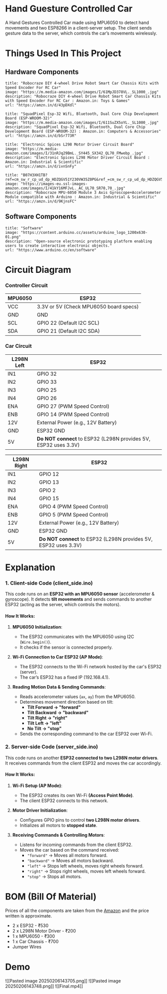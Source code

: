 # Hand Guesture Controlled Car
A Hand Gestures Controlled Car made using MPU6050 to detect hand movements and two ESP8266 in a client-server setup. The client sends gesture data to the server, which controls the car’s movements wirelessly.

# Things Used In This Project
## Hardware Components
 ```embed
title: "Robocraze DIY 4-wheel Drive Robot Smart Car Chassis Kits with Speed Encoder For RC Car"
image: "https://m.media-amazon.com/images/I/61MpJD378VL._SL1000_.jpg"
description: "Robocraze DIY 4-wheel Drive Robot Smart Car Chassis Kits with Speed Encoder For RC Car : Amazon.in: Toys & Games"
url: "https://amzn.in/d/43pDXdl"
```
```embed
title: "SquadPixel Esp-32 Wifi, Bluetooth, Dual Core Chip Development Board (ESP-WROOM-32)"
image: "https://m.media-amazon.com/images/I/611SuZX5oYL._SL1000_.jpg"
description: "SquadPixel Esp-32 Wifi, Bluetooth, Dual Core Chip Development Board (ESP-WROOM-32) : Amazon.in: Computers & Accessories"
url: "https://amzn.in/d/bSr773R"
```
```embed
title: "Electronic Spices L298 Motor Driver Circuit Board"
image: "https://m.media-amazon.com/images/I/31nRJq29BmL._SY445_SX342_QL70_FMwebp_.jpg"
description: "Electronic Spices L298 Motor Driver Circuit Board : Amazon.in: Industrial & Scientific"
url: "https://amzn.in/d/ivnSnFy"
```
```embed
title: "B07H3XH1TB?ref=cm_sw_r_cp_ud_dp_HDZQGV51Y230VW35Z0PG&ref_=cm_sw_r_cp_ud_dp_HDZQGV51Y230VW35Z0PG&social_share=cm_sw_r_cp_ud_dp_HDZQGV51Y230VW35Z0PG"
image: "https://images-eu.ssl-images-amazon.com/images/I/41kY16MFJvL._AC_UL70_SR70,70_.jpg"
description: "Robocraze MPU-6050 Module 3 Axis Gyroscope+Accelerometer Module compatible with Arduino : Amazon.in: Industrial & Scientific"
url: "https://amzn.in/d/9KjnsFC"
```

## Software Components
```embed
title: "Software"
image: "https://content.arduino.cc/assets/arduino_logo_1200x630-01.png"
description: "Open-source electronic prototyping platform enabling users to create interactive electronic objects."
url: "https://www.arduino.cc/en/software"
```


# Circuit Diagram
### Controller Circuit
| MPU6050 | ESP32                                  |
| ------- | -------------------------------------- |
| VCC     | 3.3V or 5V (Check MPU6050 board specs) |
| GND     | GND                                    |
| SCL     | GPIO 22 (Default I2C SCL)              |
| SDA     | GPIO 21 (Default I2C SDA)              |
### Car Circuit
| **L298N Left** | **ESP32**                                                        |
| -------------- | ---------------------------------------------------------------- |
| IN1            | GPIO 32                                                          |
| IN2            | GPIO 33                                                          |
| IN3            | GPIO 25                                                          |
| IN4            | GPIO 26                                                          |
| ENA            | GPIO 27 (PWM Speed Control)                                      |
| ENB            | GPIO 14 (PWM Speed Control)                                      |
| 12V            | External Power (e.g., 12V Battery)                               |
| GND            | ESP32 GND                                                        |
| 5V             | **Do NOT connect** to ESP32 (L298N provides 5V, ESP32 uses 3.3V) |

| **L298N Right** | **ESP32**                                                        |
| --------------- | ---------------------------------------------------------------- |
| IN1             | GPIO 12                                                          |
| IN2             | GPIO 13                                                          |
| IN3             | GPIO 2                                                           |
| IN4             | GPIO 15                                                          |
| ENA             | GPIO 4 (PWM Speed Control)                                       |
| ENB             | GPIO 5 (PWM Speed Control)                                       |
| 12V             | External Power (e.g., 12V Battery)                               |
| GND             | ESP32 GND                                                        |
| 5V              | **Do NOT connect** to ESP32 (L298N provides 5V, ESP32 uses 3.3V) |

# Explanation
### **1. Client-side Code (client_side.ino)**
This code runs on an **ESP32 with an MPU6050 sensor** (accelerometer & gyroscope). It detects **tilt movements** and sends commands to another ESP32 (acting as the server, which controls the motors).

#### **How It Works:**

1. **MPU6050 Initialization**:
    - The ESP32 communicates with the MPU6050 using I2C (`Wire.begin()`).
    - It checks if the sensor is connected properly.
    
2. **Wi-Fi Connection to Car ESP32 (AP Mode)**:
    - The ESP32 connects to the Wi-Fi network hosted by the car's ESP32 (server).
    - The car’s ESP32 has a fixed IP (192.168.4.1).
    
3. **Reading Motion Data & Sending Commands**:
    - Reads accelerometer values (`ax`, `ay`) from the MPU6050.
    - Determines movement direction based on tilt:
        - **Tilt Forward → "forward"**
        - **Tilt Backward → "backward"**
        - **Tilt Right → "right"**
        - **Tilt Left → "left"**
        - **No Tilt → "stop"**
    - Sends the corresponding command to the car ESP32 over Wi-Fi.

### **2. Server-side Code (server_side.ino)**
This code runs on another **ESP32 connected to two L298N motor drivers**. It receives commands from the client ESP32 and moves the car accordingly.

#### **How It Works:**

1. **Wi-Fi Setup (AP Mode)**:
    - The ESP32 creates its own Wi-Fi **(Access Point Mode)**.
    - The client ESP32 connects to this network.
    
2. **Motor Driver Initialization**:
    - Configures GPIO pins to control **two L298N motor drivers**.
    - Initializes all motors to **stopped state**.
    
3. **Receiving Commands & Controlling Motors**:
    - Listens for incoming commands from the client ESP32.
    - Moves the car based on the command received:
        - `"forward"` → Moves all motors forward.
        - `"backward"` → Moves all motors backward.
        - `"left"` → Stops left wheels, moves right wheels forward.
        - `"right"` → Stops right wheels, moves left wheels forward.
        - `"stop"` → Stops all motors.

# BOM (Bill Of Material)
Prices of all the components are taken from the [Amazon](https://www.amazon.in/) and the price written is approximate.
- 2 x ESP32 - ₹530
- 2 x L298N Motor Driver - ₹200
- 1 x MPU6050 - ₹300
- 1 x Car Chassis - ₹700
- Jumper Wires

# Demo
![[Pasted image 20250206143705.png]]
![[Pasted image 20250206143748.png]]
![[Final.mp4]]
